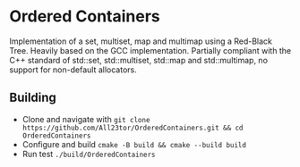 # Ordered Containers
Implementation of a set, multiset, map and multimap using a Red-Black Tree. 
Heavily based on the GCC implementation.
Partially compliant with the C++ standard of std::set, std::multiset, std::map and std::multimap, no support for non-default allocators.
## Building
- Clone and navigate with `git clone https://github.com/All23tor/OrderedContainers.git && cd OrderedContainers`
- Configure and build `cmake -B build && cmake --build build`
- Run test `./build/OrderedContainers`
